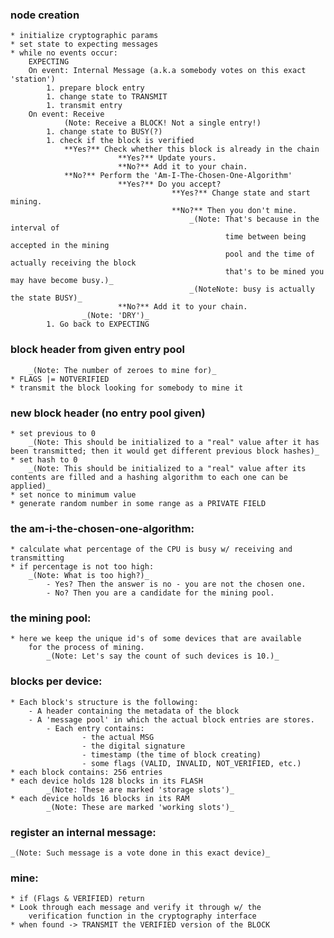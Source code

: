 ### node creation

	* initialize cryptographic params
	* set state to expecting messages
	* while no events occur:
		EXPECTING
		On event: Internal Message (a.k.a somebody votes on this exact 'station')
			1. prepare block entry 
			1. change state to TRANSMIT 
			1. transmit entry
		On event: Receive 
				(Note: Receive a BLOCK! Not a single entry!)
			1. change state to BUSY(?) 
			1. check if the block is verified
				**Yes?** Check whether this block is already in the chain
							**Yes?** Update yours.
							**No?** Add it to your chain.
				**No?** Perform the 'Am-I-The-Chosen-One-Algorithm'
							**Yes?** Do you accept? 
										**Yes?** Change state and start mining.
										**No?** Then you don't mine.
											_(Note: That's because in the interval of
													time between being accepted in the mining 
													pool and the time of actually receiving the block 
													that's to be mined you may have become busy.)_
											_(NoteNote: busy is actually the state BUSY)_
							**No?** Add it to your chain.
					_(Note: 'DRY')_
			1. Go back to EXPECTING
	
### block header from given entry pool 

		_(Note: The number of zeroes to mine for)_
	* FLAGS |= NOTVERIFIED
	* transmit the block looking for somebody to mine it 

### new block header (no entry pool given) 

	* set previous to 0
		_(Note: This should be initialized to a "real" value after it has been transmitted; then it would get different previous block hashes)_
	* set hash to 0
		_(Note: This should be initialized to a "real" value after its contents are filled and a hashing algorithm to each one can be applied)_
	* set nonce to minimum value 
	* generate random number in some range as a PRIVATE FIELD

### the am-i-the-chosen-one-algorithm:

	* calculate what percentage of the CPU is busy w/ receiving and transmitting
	* if percentage is not too high:
		_(Note: What is too high?)_
			- Yes? Then the answer is no - you are not the chosen one.
			- No? Then you are a candidate for the mining pool.

### the mining pool:

	* here we keep the unique id's of some devices that are available 
		for the process of mining.
	 		_(Note: Let's say the count of such devices is 10.)_

### blocks per device:

	* Each block's structure is the following:
		- A header containing the metadata of the block
		- A 'message pool' in which the actual block entries are stores.
			- Each entry contains:
					- the actual MSG
					- the digital signature
					- timestamp (the time of block creating)
					- some flags (VALID, INVALID, NOT_VERIFIED, etc.)  
	* each block contains: 256 entries
	* each device holds 128 blocks in its FLASH 
			_(Note: These are marked 'storage slots')_
	* each device holds 16 blocks in its RAM
			_(Note: These are marked 'working slots')_

### register an internal message:

	_(Note: Such message is a vote done in this exact device)_

### mine:

	* if (Flags & VERIFIED) return
	* Look through each message and verify it through w/ the
		verification function in the cryptography interface
	* when found -> TRANSMIT the VERIFIED version of the BLOCK

